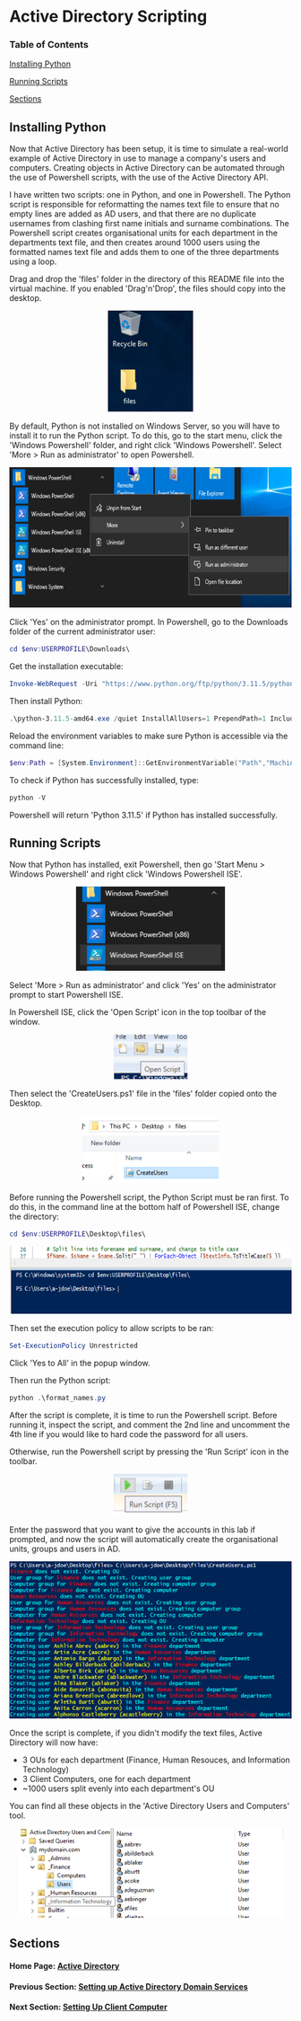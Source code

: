 # Active Directory Scripting

### Table of Contents

[Installing Python](#installing-python)

[Running Scripts](#running-scripts)

[Sections](#sections)

## Installing Python

Now that Active Directory has been setup, it is time to simulate a real-world example of Active Directory in use to manage a company's users and computers. Creating objects in Active Directory can be automated through the use of Powershell scripts, with the use of the Active Directory API.

I have written two scripts: one in Python, and one in Powershell. The Python script is responsible for reformatting the names text file to ensure that no empty lines are added as AD users, and that there are no duplicate usernames from clashing first name initials and surname combinations. The Powershell script creates organisational units for each department in the departments text file, and then creates around 1000 users using the formatted names text file and adds them to one of the three departments using a loop.

Drag and drop the 'files' folder in the directory of this README file into the virtual machine. If you enabled 'Drag'n'Drop', the files should copy into the desktop.

<p align="center">
<img src="../../images/drag_n_drop_folder.png" alt="Drag and drop folder into DC desktop" height="180px">
</p>

By default, Python is not installed on Windows Server, so you will have to install it to run the Python script. To do this, go to the start menu, click the 'Windows Powershell' folder, and right click 'Windows Powershell'. Select 'More > Run as administrator' to open Powershell.

<p align="center">
<img src="../../images/open_powershell.png" alt="Opening Powershell" height="250px">
</p>

Click 'Yes' on the administrator prompt. In Powershell, go to the Downloads folder of the current administrator user:

```powershell
cd $env:USERPROFILE\Downloads\
```

Get the installation executable:

```powershell
Invoke-WebRequest -Uri "https://www.python.org/ftp/python/3.11.5/python-3.11.5-amd64.exe" -OutFile "python-3.11.5-amd64.exe"
```

Then install Python:

```powershell
.\python-3.11.5-amd64.exe /quiet InstallAllUsers=1 PrependPath=1 Include_test=0
```

Reload the environment variables to make sure Python is accessible via the command line:

```powershell
$env:Path = [System.Environment]::GetEnvironmentVariable("Path","Machine") + ";" + [System.Environment]::GetEnvironmentVariable("Path","User")
```

To check if Python has successfully installed, type:

```powershell
python -V
```

Powershell will return 'Python 3.11.5' if Python has installed successfully.

## Running Scripts

Now that Python has installed, exit Powershell, then go 'Start Menu > Windows Powershell' and right click 'Windows Powershell ISE'.

<p align="center">
<img src="../../images/open_powershell_ise.png" alt="Opening Powershell ISE" height="150px">
</p>

Select 'More > Run as administrator' and click 'Yes' on the administrator prompt to start Powershell ISE.

In Powershell ISE, click the 'Open Script' icon in the top toolbar of the window.

<p align="center">
<img src="../../images/open_script.png" alt="Opening script in Powershell ISE" height="80px">
</p>

Then select the 'CreateUsers.ps1' file in the 'files' folder copied onto the Desktop.

<p align="center">
<img src="../../images/ps1_script.png" alt="Locating script in Powershell ISE" height="120px">
</p>

Before running the Powershell script, the Python Script must be ran first. To do this, in the command line at the bottom half of Powershell ISE, change the directory:

```powershell
cd $env:USERPROFILE\Desktop\files\
```

<p align="center">
<img src="../../images/ise_command_line.png" alt="Command line in Powershell ISE" height="120px">
</p>

Then set the execution policy to allow scripts to be ran:

```powershell
Set-ExecutionPolicy Unrestricted
```

Click 'Yes to All' in the popup window.

Then run the Python script:

```powershell
python .\format_names.py
```

After the script is complete, it is time to run the Powershell script. Before running it, inspect the script, and comment the 2nd line and uncomment the 4th line if you would like to hard code the password for all users.

Otherwise, run the Powershell script by pressing the 'Run Script' icon in the toolbar.

<p align="center">
<img src="../../images/run_script_icon.png" alt="Run script icon" height="74px">
</p>

Enter the password that you want to give the accounts in this lab if prompted, and now the script will automatically create the organisational units, groups and users in AD.

<p align="center">
<img src="../../images/ps_script_run.png" alt="Powershell script running" height="280px">
</p>

Once the script is complete, if you didn't modify the text files, Active Directory will now have:

- 3 OUs for each department (Finance, Human Resouces, and Information Technology)
- 3 Client Computers, one for each department
- ~1000 users split evenly into each department's OU

You can find all these objects in the 'Active Directory Users and Computers' tool.

<p align="center">
<img src="../../images/ad_users.png" alt="New objects created in Active Directory" height="160px">
</p>

## Sections

#### Home Page: [Active Directory](../../)

#### Previous Section: [Setting up Active Directory Domain Services](../active_directory_setup/)

#### Next Section: [Setting Up Client Computer](../client_setup/)
